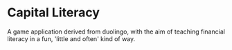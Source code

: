 # Capital Literacy
A game application derived from duolingo, with the aim of teaching financial literacy in a fun, 'little and often' kind of way.
